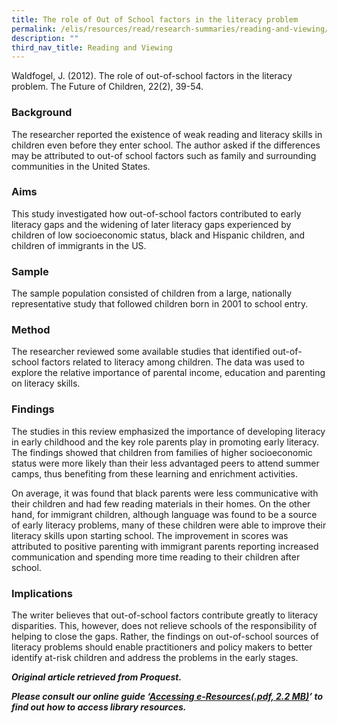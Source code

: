 ```yaml
---
title: The role of Out of School factors in the literacy problem
permalink: /elis/resources/read/research-summaries/reading-and-viewing/out-of-school-factors-literacy-problem/
description: ""
third_nav_title: Reading and Viewing
---
```

Waldfogel, J. (2012). The role of out-of-school factors in the literacy problem. The Future of Children, 22(2), 39-54.

### Background

The researcher reported the existence of weak reading and literacy skills in children even before they enter school. The author asked if the differences may be attributed to out-of school factors such as family and surrounding communities in the United States.

### Aims

This study investigated how out-of-school factors contributed to early literacy gaps and the widening of later literacy gaps experienced by children of low socioeconomic status, black and Hispanic children, and children of immigrants in the US.

### Sample

The sample population consisted of children from a large, nationally representative study that followed children born in 2001 to school entry.

### Method

The researcher reviewed some available studies that identified out-of-school factors related to literacy among children. The data was used to explore the relative importance of parental income, education and parenting on literacy skills.

### Findings

The studies in this review emphasized the importance of developing literacy in early childhood and the key role parents play in promoting early literacy. The findings showed that children from families of higher socioeconomic status were more likely than their less advantaged peers to attend summer camps, thus benefiting from these learning and enrichment activities.

On average, it was found that black parents were less communicative with their children and had few reading materials in their homes. On the other hand, for immigrant children, although language was found to be a source of early literacy problems, many of these children were able to improve their literacy skills upon starting school. The improvement in scores was attributed to positive parenting with immigrant parents reporting increased communication and spending more time reading to their children after school.

### Implications

The writer believes that out-of-school factors contribute greatly to literacy disparities. This, however, does not relieve schools of the responsibility of helping to close the gaps. Rather, the findings on out-of-school sources of literacy problems should enable practitioners and policy makers to better identify at-risk children and address the problems in the early stages.


_**Original article retrieved from Proquest.**_  

**_Please consult our online guide ‘[Accessing e-Resources(.pdf, 2.2 MB)](https://academyofsingaporeteachers-moe-edu-sg-admin.cwp.sg/elis/resources/read/research-summaries/reading-and-viewing/18e45074-6b1b-4ac7-811f-1a8da16c4f81 "Accessing e-Resources")’ to find out how to access library resources._**